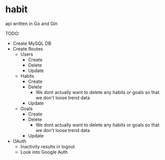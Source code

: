 # habit

api written in Go and Gin 

TODO: 
* Create MySQL DB
* Create Routes
    * Users
        * Create
        * Delete
        * Update
    * Habits
        * Create
        * Delete
            * We dont actually want to delete any habits or goals so that we don't loose trend data
        * Update 
    * Goals 
        * Create
        * Delete
            * We dont actually want to delete any habits or goals so that we don't loose trend data
        * Update 
* OAuth
    * Inactivity results in logout
    * Look into Google Auth 
